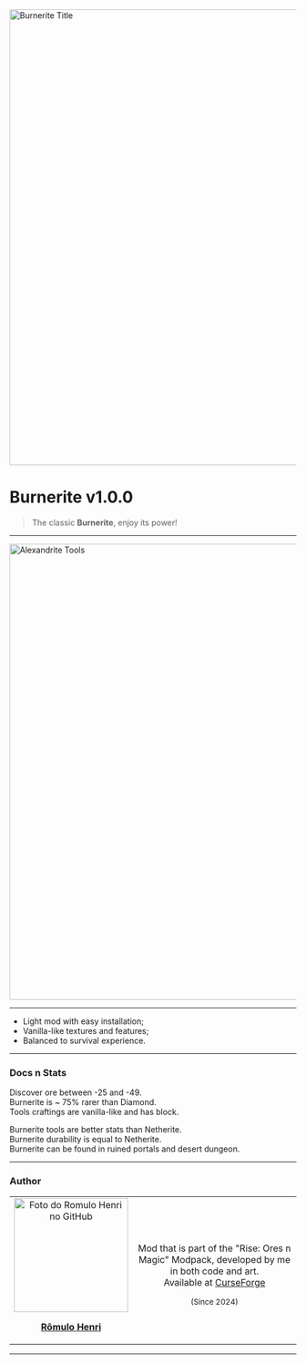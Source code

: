 <img width="800" alt="Burnerite Title" src="../_docs/burnerite-title.png">

# Burnerite v1.0.0
> The classic <strong>Burnerite</strong>, enjoy its power!

<hr>
<img width="800" alt="Alexandrite Tools" src="../_docs/burnerite-tools.png">
<hr> 

- Light mod with easy installation;
- Vanilla-like textures and features;
- Balanced to survival experience.

<hr> 

### Docs n Stats

Discover ore between -25 and -49. <br>
Burnerite is ~ 75% rarer than Diamond. <br>
Tools craftings are vanilla-like and has block. <br>

Burnerite tools are better stats than Netherite. <br>
Burnerite durability is equal to Netherite. <br>
Burnerite can be found in ruined portals and desert dungeon. <br>
<hr> 

### Author

<table>
  <tr>
    <td align="center">
      <a href="https://github.com/romhenri">
        <img src="https://avatars.githubusercontent.com/u/123867521?v=4" width="200px;" alt="Foto do Romulo Henri no GitHub"/><br>
        <p>
          <b>Rômulo Henri</b>
        </p>
      </a>
    </td>
    <td align="center">
        <p>
          Mod that is part of the "Rise: Ores n Magic" Modpack, developed by me in both code and art.
         <br> 
          Available at
          <a href="https://www.curseforge.com/minecraft/modpacks/rise-modpack" target="_blank">CurseForge</a>
          </p> 
        <sub>(Since 2024)</sub>
    </td>
  </tr>
</table>
<hr>